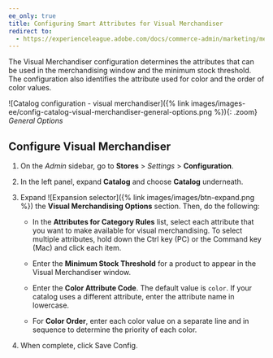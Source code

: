 ```yaml
---
ee_only: true
title: Configuring Smart Attributes for Visual Merchandiser
redirect to:
  - https://experienceleague.adobe.com/docs/commerce-admin/marketing/merchandising/visual-merch/smart-attributes-configure.html
---
```


The Visual Merchandiser configuration determines the attributes that can be used in the merchandising window and the minimum stock threshold. The configuration also identifies the attribute used for color and the order of color values.

![Catalog configuration - visual merchandiser]({% link images/images-ee/config-catalog-visual-merchandiser-general-options.png %}){: .zoom}
_General Options_

## Configure Visual Merchandiser

1. On the _Admin_ sidebar, go to **Stores** > _Settings_ > **Configuration**.

1. In the left panel, expand **Catalog** and choose **Catalog** underneath.

1. Expand ![Expansion selector]({% link images/images/btn-expand.png %}) the **Visual Merchandising Options** section. Then, do the following:

    - In the **Attributes for Category Rules** list, select each attribute that you want to make available for visual merchandising. To select multiple attributes, hold down the Ctrl key (PC) or the Command key (Mac) and click each item.

    - Enter the **Minimum Stock Threshold** for a product to appear in the Visual Merchandiser window.

    - Enter the **Color Attribute Code**. The default value is `color`. If your catalog uses a different attribute, enter the attribute name in lowercase.

    - For **Color Order**, enter each color value on a separate line and in sequence to determine the priority of each color.

1. When complete, click <span class="btn">Save Config</span>.
